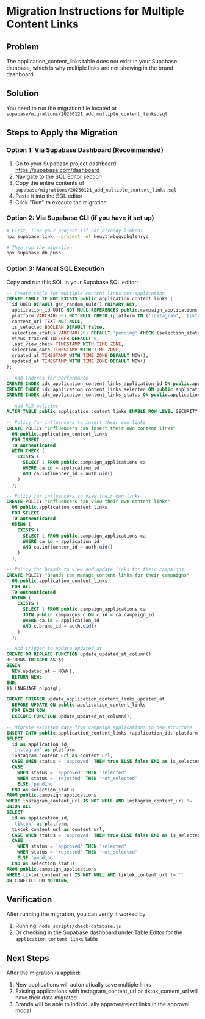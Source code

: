 # Migration Instructions for Multiple Content Links

## Problem
The application_content_links table does not exist in your Supabase database, which is why multiple links are not showing in the brand dashboard.

## Solution
You need to run the migration file located at `supabase/migrations/20250121_add_multiple_content_links.sql`

## Steps to Apply the Migration

### Option 1: Via Supabase Dashboard (Recommended)
1. Go to your Supabase project dashboard: https://supabase.com/dashboard
2. Navigate to the SQL Editor section
3. Copy the entire contents of `supabase/migrations/20250121_add_multiple_content_links.sql`
4. Paste it into the SQL editor
5. Click "Run" to execute the migration

### Option 2: Via Supabase CLI (if you have it set up)
```bash
# First, link your project (if not already linked)
npx supabase link --project-ref keuvtjwbgqvohqlshryc

# Then run the migration
npx supabase db push
```

### Option 3: Manual SQL Execution
Copy and run this SQL in your Supabase SQL editor:

```sql
-- Create table for multiple content links per application
CREATE TABLE IF NOT EXISTS public.application_content_links (
  id UUID DEFAULT gen_random_uuid() PRIMARY KEY,
  application_id UUID NOT NULL REFERENCES public.campaign_applications(id) ON DELETE CASCADE,
  platform VARCHAR(50) NOT NULL CHECK (platform IN ('instagram', 'tiktok')),
  content_url TEXT NOT NULL,
  is_selected BOOLEAN DEFAULT false,
  selection_status VARCHAR(20) DEFAULT 'pending' CHECK (selection_status IN ('pending', 'selected', 'not_selected')),
  views_tracked INTEGER DEFAULT 0,
  last_view_check TIMESTAMP WITH TIME ZONE,
  selection_date TIMESTAMP WITH TIME ZONE,
  created_at TIMESTAMP WITH TIME ZONE DEFAULT NOW(),
  updated_at TIMESTAMP WITH TIME ZONE DEFAULT NOW()
);

-- Add indexes for performance
CREATE INDEX idx_application_content_links_application_id ON public.application_content_links(application_id);
CREATE INDEX idx_application_content_links_selected ON public.application_content_links(application_id, is_selected) WHERE is_selected = true;
CREATE INDEX idx_application_content_links_status ON public.application_content_links(application_id, selection_status);

-- Add RLS policies
ALTER TABLE public.application_content_links ENABLE ROW LEVEL SECURITY;

-- Policy for influencers to insert their own links
CREATE POLICY "Influencers can insert their own content links"
  ON public.application_content_links
  FOR INSERT
  TO authenticated
  WITH CHECK (
    EXISTS (
      SELECT 1 FROM public.campaign_applications ca
      WHERE ca.id = application_id
      AND ca.influencer_id = auth.uid()
    )
  );

-- Policy for influencers to view their own links
CREATE POLICY "Influencers can view their own content links"
  ON public.application_content_links
  FOR SELECT
  TO authenticated
  USING (
    EXISTS (
      SELECT 1 FROM public.campaign_applications ca
      WHERE ca.id = application_id
      AND ca.influencer_id = auth.uid()
    )
  );

-- Policy for brands to view and update links for their campaigns
CREATE POLICY "Brands can manage content links for their campaigns"
  ON public.application_content_links
  FOR ALL
  TO authenticated
  USING (
    EXISTS (
      SELECT 1 FROM public.campaign_applications ca
      JOIN public.campaigns c ON c.id = ca.campaign_id
      WHERE ca.id = application_id
      AND c.brand_id = auth.uid()
    )
  );

-- Add trigger to update updated_at
CREATE OR REPLACE FUNCTION update_updated_at_column()
RETURNS TRIGGER AS $$
BEGIN
  NEW.updated_at = NOW();
  RETURN NEW;
END;
$$ LANGUAGE plpgsql;

CREATE TRIGGER update_application_content_links_updated_at
  BEFORE UPDATE ON public.application_content_links
  FOR EACH ROW
  EXECUTE FUNCTION update_updated_at_column();

-- Migrate existing data from campaign_applications to new structure
INSERT INTO public.application_content_links (application_id, platform, content_url, is_selected, selection_status)
SELECT 
  id as application_id,
  'instagram' as platform,
  instagram_content_url as content_url,
  CASE WHEN status = 'approved' THEN true ELSE false END as is_selected,
  CASE 
    WHEN status = 'approved' THEN 'selected'
    WHEN status = 'rejected' THEN 'not_selected'
    ELSE 'pending'
  END as selection_status
FROM public.campaign_applications
WHERE instagram_content_url IS NOT NULL AND instagram_content_url != ''
UNION ALL
SELECT 
  id as application_id,
  'tiktok' as platform,
  tiktok_content_url as content_url,
  CASE WHEN status = 'approved' THEN true ELSE false END as is_selected,
  CASE 
    WHEN status = 'approved' THEN 'selected'
    WHEN status = 'rejected' THEN 'not_selected'
    ELSE 'pending'
  END as selection_status
FROM public.campaign_applications
WHERE tiktok_content_url IS NOT NULL AND tiktok_content_url != ''
ON CONFLICT DO NOTHING;
```

## Verification
After running the migration, you can verify it worked by:

1. Running: `node scripts/check-database.js`
2. Or checking in the Supabase dashboard under Table Editor for the `application_content_links` table

## Next Steps
After the migration is applied:
1. New applications will automatically save multiple links
2. Existing applications with instagram_content_url or tiktok_content_url will have their data migrated
3. Brands will be able to individually approve/reject links in the approval modal